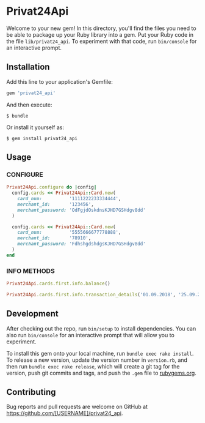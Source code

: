 # Privat24Api

Welcome to your new gem! In this directory, you'll find the files you need to be able to package up your Ruby library into a gem. Put your Ruby code in the file `lib/privat24_api`. To experiment with that code, run `bin/console` for an interactive prompt.

## Installation

Add this line to your application's Gemfile:

```ruby
gem 'privat24_api'
```

And then execute:

    $ bundle

Or install it yourself as:

    $ gem install privat24_api

## Usage

### CONFIGURE
```ruby
Privat24Api.configure do |config|
  config.cards << Privat24Api::Card.new(
    card_num:          '1111222233334444', 
    merchant_id:       '123456',
    merchant_password: 'OdFgjdOskdnsKJHD7GSHdgv8dd'
  )

  config.cards << Privat24Api::Card.new(
    card_num:          '5555666677778888', 
    merchant_id:       '78910',
    merchant_password: 'FdhshgdshdgsKJHD7GSHdgv8dd'
  )
end
```
### INFO METHODS
```ruby
Privat24Api.cards.first.info.balance()

Privat24Api.cards.first.info.transaction_details('01.09.2018', '25.09.2018')
```

## Development

After checking out the repo, run `bin/setup` to install dependencies. You can also run `bin/console` for an interactive prompt that will allow you to experiment.

To install this gem onto your local machine, run `bundle exec rake install`. To release a new version, update the version number in `version.rb`, and then run `bundle exec rake release`, which will create a git tag for the version, push git commits and tags, and push the `.gem` file to [rubygems.org](https://rubygems.org).

## Contributing

Bug reports and pull requests are welcome on GitHub at https://github.com/[USERNAME]/privat24_api.
